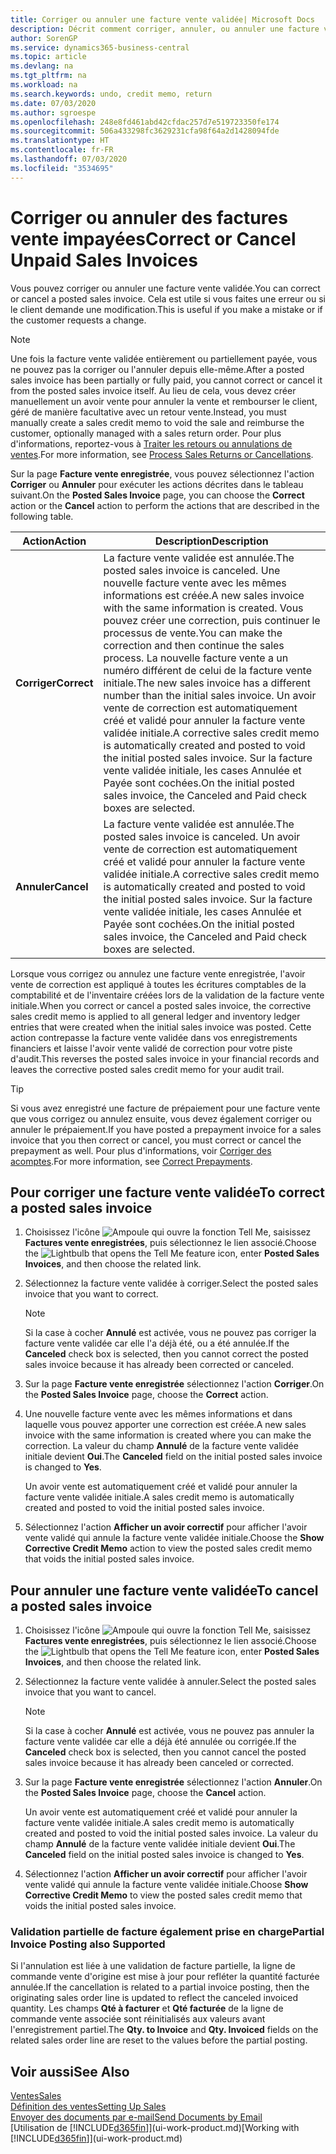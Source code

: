 ```yaml
---
title: Corriger ou annuler une facture vente validée| Microsoft Docs
description: Décrit comment corriger, annuler, ou annuler une facture vente enregistrée et lettrer un avoir vente.
author: SorenGP
ms.service: dynamics365-business-central
ms.topic: article
ms.devlang: na
ms.tgt_pltfrm: na
ms.workload: na
ms.search.keywords: undo, credit memo, return
ms.date: 07/03/2020
ms.author: sgroespe
ms.openlocfilehash: 248e8fd461abd42cfdac257d7e519723350fe174
ms.sourcegitcommit: 506a433298fc3629231cfa98f64a2d1428094fde
ms.translationtype: HT
ms.contentlocale: fr-FR
ms.lasthandoff: 07/03/2020
ms.locfileid: "3534695"
---
```

# <a name="correct-or-cancel-unpaid-sales-invoices"></a><span data-ttu-id="1611d-103">Corriger ou annuler des factures vente impayées</span><span class="sxs-lookup"><span data-stu-id="1611d-103">Correct or Cancel Unpaid Sales Invoices</span></span>

<span data-ttu-id="1611d-104">Vous pouvez corriger ou annuler une facture vente validée.</span><span class="sxs-lookup"><span data-stu-id="1611d-104">You can correct or cancel a posted sales invoice.</span></span> <span data-ttu-id="1611d-105">Cela est utile si vous faites une erreur ou si le client demande une modification.</span><span class="sxs-lookup"><span data-stu-id="1611d-105">This is useful if you make a mistake or if the customer requests a change.</span></span>

> [!NOTE]  
> <span data-ttu-id="1611d-106">Une fois la facture vente validée entièrement ou partiellement payée, vous ne pouvez pas la corriger ou l'annuler depuis elle-même.</span><span class="sxs-lookup"><span data-stu-id="1611d-106">After a posted sales invoice has been partially or fully paid, you cannot correct or cancel it from the posted sales invoice itself.</span></span> <span data-ttu-id="1611d-107">Au lieu de cela, vous devez créer manuellement un avoir vente pour annuler la vente et rembourser le client, géré de manière facultative avec un retour vente.</span><span class="sxs-lookup"><span data-stu-id="1611d-107">Instead, you must manually create a sales credit memo to void the sale and reimburse the customer, optionally managed with a sales return order.</span></span> <span data-ttu-id="1611d-108">Pour plus d'informations, reportez-vous à [Traiter les retours ou annulations de ventes](sales-how-process-sales-returns-cancellations.md).</span><span class="sxs-lookup"><span data-stu-id="1611d-108">For more information, see [Process Sales Returns or Cancellations](sales-how-process-sales-returns-cancellations.md).</span></span>

<span data-ttu-id="1611d-109">Sur la page **Facture vente enregistrée**, vous pouvez sélectionnez l'action **Corriger** ou **Annuler** pour exécuter les actions décrites dans le tableau suivant.</span><span class="sxs-lookup"><span data-stu-id="1611d-109">On the **Posted Sales Invoice** page, you can choose the **Correct** action or the **Cancel** action to perform the actions that are described in the following table.</span></span>

| <span data-ttu-id="1611d-110">Action</span><span class="sxs-lookup"><span data-stu-id="1611d-110">Action</span></span> | <span data-ttu-id="1611d-111">Description</span><span class="sxs-lookup"><span data-stu-id="1611d-111">Description</span></span> |
| --- | --- |
| <span data-ttu-id="1611d-112">**Corriger**</span><span class="sxs-lookup"><span data-stu-id="1611d-112">**Correct**</span></span> |<span data-ttu-id="1611d-113">La facture vente validée est annulée.</span><span class="sxs-lookup"><span data-stu-id="1611d-113">The posted sales invoice is canceled.</span></span> <span data-ttu-id="1611d-114">Une nouvelle facture vente avec les mêmes informations est créée.</span><span class="sxs-lookup"><span data-stu-id="1611d-114">A new sales invoice with the same information is created.</span></span> <span data-ttu-id="1611d-115">Vous pouvez créer une correction, puis continuer le processus de vente.</span><span class="sxs-lookup"><span data-stu-id="1611d-115">You can make the correction and then continue the sales process.</span></span> <span data-ttu-id="1611d-116">La nouvelle facture vente a un numéro différent de celui de la facture vente initiale.</span><span class="sxs-lookup"><span data-stu-id="1611d-116">The new sales invoice has a different number than the initial sales invoice.</span></span> <span data-ttu-id="1611d-117">Un avoir vente de correction est automatiquement créé et validé pour annuler la facture vente validée initiale.</span><span class="sxs-lookup"><span data-stu-id="1611d-117">A corrective sales credit memo is automatically created and posted to void the initial posted sales invoice.</span></span> <span data-ttu-id="1611d-118">Sur la facture vente validée initiale, les cases Annulée et Payée sont cochées.</span><span class="sxs-lookup"><span data-stu-id="1611d-118">On the initial posted sales invoice, the Canceled and Paid check boxes are selected.</span></span> |
| <span data-ttu-id="1611d-119">**Annuler**</span><span class="sxs-lookup"><span data-stu-id="1611d-119">**Cancel**</span></span> |<span data-ttu-id="1611d-120">La facture vente validée est annulée.</span><span class="sxs-lookup"><span data-stu-id="1611d-120">The posted sales invoice is canceled.</span></span> <span data-ttu-id="1611d-121">Un avoir vente de correction est automatiquement créé et validé pour annuler la facture vente validée initiale.</span><span class="sxs-lookup"><span data-stu-id="1611d-121">A corrective sales credit memo is automatically created and posted to void the initial posted sales invoice.</span></span> <span data-ttu-id="1611d-122">Sur la facture vente validée initiale, les cases Annulée et Payée sont cochées.</span><span class="sxs-lookup"><span data-stu-id="1611d-122">On the initial posted sales invoice, the Canceled and Paid check boxes are selected.</span></span> |

<span data-ttu-id="1611d-123">Lorsque vous corrigez ou annulez une facture vente enregistrée, l'avoir vente de correction est appliqué à toutes les écritures comptables de la comptabilité et de l'inventaire créées lors de la validation de la facture vente initiale.</span><span class="sxs-lookup"><span data-stu-id="1611d-123">When you correct or cancel a posted sales invoice, the corrective sales credit memo is applied to all general ledger and inventory ledger entries that were created when the initial sales invoice was posted.</span></span> <span data-ttu-id="1611d-124">Cette action contrepasse la facture vente validée dans vos enregistrements financiers et laisse l'avoir vente validé de correction pour votre piste d'audit.</span><span class="sxs-lookup"><span data-stu-id="1611d-124">This reverses the posted sales invoice in your financial records and leaves the corrective posted sales credit memo for your audit trail.</span></span>  

> [!TIP]
> <span data-ttu-id="1611d-125">Si vous avez enregistré une facture de prépaiement pour une facture vente que vous corrigez ou annulez ensuite, vous devez également corriger ou annuler le prépaiement.</span><span class="sxs-lookup"><span data-stu-id="1611d-125">If you have posted a prepayment invoice for a sales invoice that you then correct or cancel, you must correct or cancel the prepayment as well.</span></span> <span data-ttu-id="1611d-126">Pour plus d'informations, voir [Corriger des acomptes](finance-how-to-correct-prepayments.md).</span><span class="sxs-lookup"><span data-stu-id="1611d-126">For more information, see [Correct Prepayments](finance-how-to-correct-prepayments.md).</span></span>

## <a name="to-correct-a-posted-sales-invoice"></a><span data-ttu-id="1611d-127">Pour corriger une facture vente validée</span><span class="sxs-lookup"><span data-stu-id="1611d-127">To correct a posted sales invoice</span></span>

1. <span data-ttu-id="1611d-128">Choisissez l'icône ![Ampoule qui ouvre la fonction Tell Me](media/ui-search/search_small.png "Dites-moi ce que vous voulez faire"), saisissez **Factures vente enregistrées**, puis sélectionnez le lien associé.</span><span class="sxs-lookup"><span data-stu-id="1611d-128">Choose the ![Lightbulb that opens the Tell Me feature](media/ui-search/search_small.png "Tell me what you want to do") icon, enter **Posted Sales Invoices**, and then choose the related link.</span></span>  
2. <span data-ttu-id="1611d-129">Sélectionnez la facture vente validée à corriger.</span><span class="sxs-lookup"><span data-stu-id="1611d-129">Select the posted sales invoice that you want to correct.</span></span>

    > [!NOTE]  
    >   <span data-ttu-id="1611d-130">Si la case à cocher **Annulé** est activée, vous ne pouvez pas corriger la facture vente validée car elle l'a déjà été, ou a été annulée.</span><span class="sxs-lookup"><span data-stu-id="1611d-130">If the **Canceled** check box is selected, then you cannot correct the posted sales invoice because it has already been corrected or canceled.</span></span>
3. <span data-ttu-id="1611d-131">Sur la page **Facture vente enregistrée** sélectionnez l'action **Corriger**.</span><span class="sxs-lookup"><span data-stu-id="1611d-131">On the **Posted Sales Invoice** page, choose the **Correct** action.</span></span>  
4. <span data-ttu-id="1611d-132">Une nouvelle facture vente avec les mêmes informations et dans laquelle vous pouvez apporter une correction est créée.</span><span class="sxs-lookup"><span data-stu-id="1611d-132">A new sales invoice with the same information is created where you can make the correction.</span></span> <span data-ttu-id="1611d-133">La valeur du champ **Annulé** de la facture vente validée initiale devient **Oui**.</span><span class="sxs-lookup"><span data-stu-id="1611d-133">The **Canceled** field on the initial posted sales invoice is changed to **Yes**.</span></span>

    <span data-ttu-id="1611d-134">Un avoir vente est automatiquement créé et validé pour annuler la facture vente validée initiale.</span><span class="sxs-lookup"><span data-stu-id="1611d-134">A sales credit memo is automatically created and posted to void the initial posted sales invoice.</span></span>
5. <span data-ttu-id="1611d-135">Sélectionnez l'action **Afficher un avoir correctif** pour afficher l'avoir vente validé qui annule la facture vente validée initiale.</span><span class="sxs-lookup"><span data-stu-id="1611d-135">Choose the **Show Corrective Credit Memo** action to view the posted sales credit memo that voids the initial posted sales invoice.</span></span>

## <a name="to-cancel-a-posted-sales-invoice"></a><span data-ttu-id="1611d-136">Pour annuler une facture vente validée</span><span class="sxs-lookup"><span data-stu-id="1611d-136">To cancel a posted sales invoice</span></span>

1. <span data-ttu-id="1611d-137">Choisissez l'icône ![Ampoule qui ouvre la fonction Tell Me](media/ui-search/search_small.png "Dites-moi ce que vous voulez faire"), saisissez **Factures vente enregistrées**, puis sélectionnez le lien associé.</span><span class="sxs-lookup"><span data-stu-id="1611d-137">Choose the ![Lightbulb that opens the Tell Me feature](media/ui-search/search_small.png "Tell me what you want to do") icon, enter **Posted Sales Invoices**, and then choose the related link.</span></span>  
2. <span data-ttu-id="1611d-138">Sélectionnez la facture vente validée à annuler.</span><span class="sxs-lookup"><span data-stu-id="1611d-138">Select the posted sales invoice that you want to cancel.</span></span>

    > [!NOTE]  
    >   <span data-ttu-id="1611d-139">Si la case à cocher **Annulé** est activée, vous ne pouvez pas annuler la facture vente validée car elle a déjà été annulée ou corrigée.</span><span class="sxs-lookup"><span data-stu-id="1611d-139">If the **Canceled** check box is selected, then you cannot cancel the posted sales invoice because it has already been canceled or corrected.</span></span>
3. <span data-ttu-id="1611d-140">Sur la page **Facture vente enregistrée** sélectionnez l'action **Annuler**.</span><span class="sxs-lookup"><span data-stu-id="1611d-140">On the **Posted Sales Invoice** page, choose the **Cancel** action.</span></span>

    <span data-ttu-id="1611d-141">Un avoir vente est automatiquement créé et validé pour annuler la facture vente validée initiale.</span><span class="sxs-lookup"><span data-stu-id="1611d-141">A sales credit memo is automatically created and posted to void the initial posted sales invoice.</span></span> <span data-ttu-id="1611d-142">La valeur du champ **Annulé** de la facture vente validée initiale devient **Oui**.</span><span class="sxs-lookup"><span data-stu-id="1611d-142">The **Canceled** field on the initial posted sales invoice is changed to **Yes**.</span></span>
4. <span data-ttu-id="1611d-143">Sélectionnez l'action **Afficher un avoir correctif** pour afficher l'avoir vente validé qui annule la facture vente validée initiale.</span><span class="sxs-lookup"><span data-stu-id="1611d-143">Choose **Show Corrective Credit Memo** to view the posted sales credit memo that voids the initial posted sales invoice.</span></span>

### <a name="partial-invoice-posting-also-supported"></a><span data-ttu-id="1611d-144">Validation partielle de facture également prise en charge</span><span class="sxs-lookup"><span data-stu-id="1611d-144">Partial Invoice Posting also Supported</span></span>

<span data-ttu-id="1611d-145">Si l'annulation est liée à une validation de facture partielle, la ligne de commande vente d'origine est mise à jour pour refléter la quantité facturée annulée.</span><span class="sxs-lookup"><span data-stu-id="1611d-145">If the cancellation is related to a partial invoice posting, then the originating sales order line is updated to reflect the canceled invoiced quantity.</span></span> <span data-ttu-id="1611d-146">Les champs **Qté à facturer** et **Qté facturée** de la ligne de commande vente associée sont réinitialisés aux valeurs avant l'enregistrement partiel.</span><span class="sxs-lookup"><span data-stu-id="1611d-146">The **Qty. to Invoice** and **Qty. Invoiced** fields on the related sales order line are reset to the values before the partial posting.</span></span>

## <a name="see-also"></a><span data-ttu-id="1611d-147">Voir aussi</span><span class="sxs-lookup"><span data-stu-id="1611d-147">See Also</span></span>

[<span data-ttu-id="1611d-148">Ventes</span><span class="sxs-lookup"><span data-stu-id="1611d-148">Sales</span></span>](sales-manage-sales.md)  
[<span data-ttu-id="1611d-149">Définition des ventes</span><span class="sxs-lookup"><span data-stu-id="1611d-149">Setting Up Sales</span></span>](sales-setup-sales.md)  
[<span data-ttu-id="1611d-150">Envoyer des documents par e-mail</span><span class="sxs-lookup"><span data-stu-id="1611d-150">Send Documents by Email</span></span>](ui-how-send-documents-email.md)  
<span data-ttu-id="1611d-151">[Utilisation de [!INCLUDE[d365fin](includes/d365fin_md.md)]](ui-work-product.md)</span><span class="sxs-lookup"><span data-stu-id="1611d-151">[Working with [!INCLUDE[d365fin](includes/d365fin_md.md)]](ui-work-product.md)</span></span>
